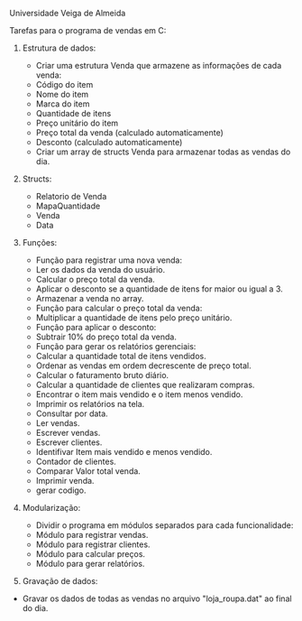 Universidade Veiga de Almeida

Tarefas para o programa de vendas em C:

1. Estrutura de dados:

    - Criar uma estrutura Venda que armazene as informações de cada venda:
    - Código do item
    - Nome do item
    - Marca do item
    - Quantidade de itens
    - Preço unitário do item
    - Preço total da venda (calculado automaticamente)
    - Desconto (calculado automaticamente)
    - Criar um array de structs Venda para armazenar todas as vendas do dia.
2. Structs:
   - Relatorio de Venda
   - MapaQuantidade
   - Venda
   - Data
4. Funções:
    - Função para registrar uma nova venda:
    - Ler os dados da venda do usuário.
    - Calcular o preço total da venda.
    - Aplicar o desconto se a quantidade de itens for maior ou igual a 3.
    - Armazenar a venda no array.
    - Função para calcular o preço total da venda:
    - Multiplicar a quantidade de itens pelo preço unitário.
    - Função para aplicar o desconto:
    - Subtrair 10% do preço total da venda.
    - Função para gerar os relatórios gerenciais:
    - Calcular a quantidade total de itens vendidos.
    - Ordenar as vendas em ordem decrescente de preço total.
    - Calcular o faturamento bruto diário.
    - Calcular a quantidade de clientes que realizaram compras.
    - Encontrar o item mais vendido e o item menos vendido.
    - Imprimir os relatórios na tela.
    - Consultar por data.
    - Ler vendas.
    - Escrever vendas.
    - Escrever clientes.
    - Identifivar Item mais vendido e menos vendido.
    - Contador de clientes.
    - Comparar Valor total venda.
    - Imprimir venda.
    - gerar codigo.

5. Modularização:

    - Dividir o programa em módulos separados para cada funcionalidade:
    - Módulo para registrar vendas.
    - Módulo para registrar clientes.
    - Módulo para calcular preços.
    - Módulo para gerar relatórios.

4. Gravação de dados:

- Gravar os dados de todas as vendas no arquivo "loja_roupa.dat" ao final do dia.
